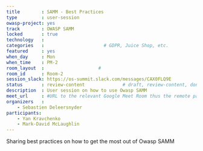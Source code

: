 ```yaml
---
title        : SAMM - Best Practices
type         : user-session
owasp-project: yes
track        : OWASP SAMM
locked       : true
technology   :
categories   :                      # GDPR, Juice Shop, etc.
featured     : yes
when_day     : Mon
when_time    : PM-2
room_layout  :                    #
room_id      : Room-2
session_slack: https://os-summit.slack.com/messages/CAX0FLQ9E
status       : review-content              # draft, review-content, done
description  : User session on how to use Owasp SAMM
meet_url     : #URL to the relevant Google Meet Room thus the remote participants can join a session
organizers   :
    - Sebastien Deleersnyder
participants:
    - Yan Kravchenko
    - Mark-David McLaughlin
---
```


Sharing best practices on how to get the most out of Owasp SAMM
